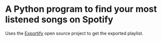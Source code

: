 # A Python program to find your most listened songs on Spotify

Uses the [Exportify](https://watsonbox.github.io/exportify/) open source project to get the exported playlist.
